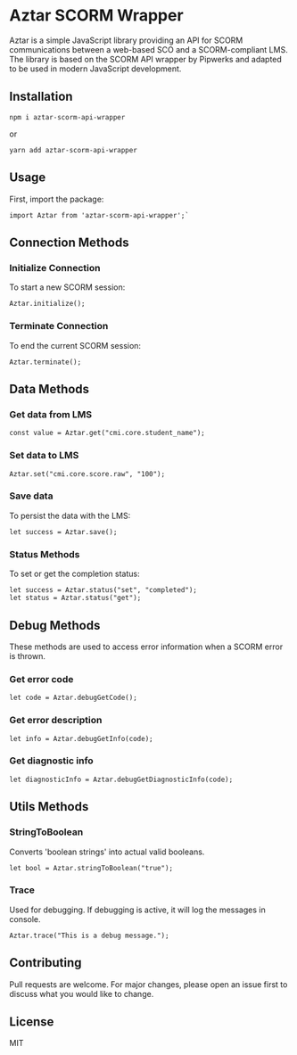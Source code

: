 # Aztar SCORM Wrapper

Aztar is a simple JavaScript library providing an API for SCORM communications between a web-based SCO and a SCORM-compliant LMS. The library is based on the SCORM API wrapper by Pipwerks and adapted to be used in modern JavaScript development.

## Installation

```
npm i aztar-scorm-api-wrapper
```

or

```
yarn add aztar-scorm-api-wrapper
```

## Usage

First, import the package:

```
import Aztar from 'aztar-scorm-api-wrapper';`
```

## Connection Methods

### Initialize Connection

To start a new SCORM session:

```
Aztar.initialize();
```

### Terminate Connection

To end the current SCORM session:

```
Aztar.terminate();
```

## Data Methods

### Get data from LMS

```
const value = Aztar.get("cmi.core.student_name");
```

### Set data to LMS

```
Aztar.set("cmi.core.score.raw", "100");
```

### Save data

To persist the data with the LMS:

```
let success = Aztar.save();
```

### Status Methods

To set or get the completion status:

```
let success = Aztar.status("set", "completed");
let status = Aztar.status("get");
```

## Debug Methods

These methods are used to access error information when a SCORM error is thrown.

### Get error code

```
let code = Aztar.debugGetCode();
```

### Get error description

```
let info = Aztar.debugGetInfo(code);
```

### Get diagnostic info

```
let diagnosticInfo = Aztar.debugGetDiagnosticInfo(code);
```

## Utils Methods

### StringToBoolean

Converts 'boolean strings' into actual valid booleans.

```
let bool = Aztar.stringToBoolean("true");
```

### Trace

Used for debugging. If debugging is active, it will log the messages in console.

```
Aztar.trace("This is a debug message.");
```

## Contributing

Pull requests are welcome. For major changes, please open an issue first to discuss what you would like to change.

## License

MIT
